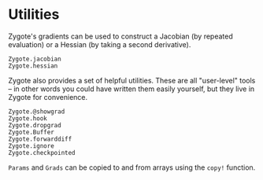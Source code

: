 # Utilities

Zygote's gradients can be used to construct a Jacobian (by repeated evaluation)
or a Hessian (by taking a second derivative).

```@docs
Zygote.jacobian
Zygote.hessian
```

Zygote also provides a set of helpful utilities. These are all "user-level" tools –
in other words you could have written them easily yourself, but they live in
Zygote for convenience.

```@docs
Zygote.@showgrad
Zygote.hook
Zygote.dropgrad
Zygote.Buffer
Zygote.forwarddiff
Zygote.ignore
Zygote.checkpointed
```

`Params` and `Grads` can be copied to and from arrays using the `copy!` function.
